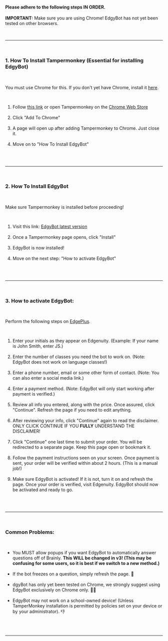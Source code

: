 <h4>Please adhere to the following steps IN ORDER.</h4>
<p><b>IMPORTANT:</b> Make sure you are using Chrome! EdgyBot has not yet been tested on other browsers.</p>
<br>
<hr>
<br>
<h3>1. How To Install Tampermonkey (Essential for installing EdgyBot)</h3><br>
<p>You must use Chrome for this. If you don't yet have Chrome, install it <a href='https://chrome.google.com/'>here</a>.</p><br>
<ol>
  <li>Follow <a href="https://chrome.google.com/webstore/detail/tampermonkey/dhdgffkkebhmkfjojejmpbldmpobfkfo?hl=en" target="_blank">this link</a> or open Tampermonkey on the <a href="https://chrome.google.com/webstore/">Chrome Web Store</a></li><br>
  <li>Click "Add To Chrome"</li><br>
  <li>A page will open up after adding Tampermonkey to Chrome. Just close it.</li><br>
  <li>Move on to "How To Install EdgyBot"</li><br>
</ol>
<br>
<hr>
<br>
<h3>2. How To Install EdgyBot</h3><br>
<p>Make sure Tampermonkey is installed before proceeding!</p><br>
<ol>
  <li>Visit this link: <a href="https://github.com/GSRHackZ/EdgyBot/raw/main/edgyBot.user.js">EdgyBot latest version</a></li><br>
  <li>Once a Tampermonkey page opens, click "Install"</li><br>
  <li>EdgyBot is now installed!</li><br>
  <li>Move on the next step: "How to activate EdgyBot"</li><br>
</ol>
<br>
<hr/>
<br>
<h3>3. How to activate EdgyBot:</h3><br>
<p>Perform the following steps on <a target="_blank" href="https://edgybot-gsrhackz.web.app/">EdgePlus</a>.</p><br>
<ol>
  <li>Enter your initials as they appear on Edgenuity. (Example: If your name is John Smith, enter JS.)</li><br>
  <li>Enter the number of classes you need the bot to work on. (Note: EdgyBot does not work on language classes!)</li><br>
  <li>Enter a phone number, email or some other form of contact. (Note: You can also enter a social media link.)</li><br>
  <li>Enter a payment method. (Note: EdgyBot will only start working after payment is verified.)</li><br>
  <li>Review all info you entered, along with the price. Once assured, click "Continue". Refresh the page if you need to edit anything.</li><br>
  <li>After reviewing your info, click "Continue" again to read the disclaimer. ONLY CLICK CONTINUE IF YOU <b>FULLY</b> UNDERSTAND THE DISCLAIMER!</li><br>
  <li>Click "Continue" one last time to submit your order. You will be redirected to a separate page. Keep this page open or bookmark it.</li><br>
  <li>Follow the payment instructions seen on your screen. Once payment is sent, your order will be verified within about 2 hours. (This is a manual job!)</li><br>
  <li>Make sure EdgyBot is activated! If it is not, turn it on and refresh the page. Once your order is verified, visit Edgenuity. EdgyBot should now be activated and ready to go.</li><br>
</ol>
<br>
<hr/>
<br>
<h3>Common Problems:</h3><br>
<ul>
<li>You MUST allow popups if you want EdgyBot to automatically answer questions off of Brainly. <b>This WILL be changed in v3! (This may be confusing for some users, so it is best if we switch to a new method.)</b></li><br>
<li>If the bot freezes on a question, simply refresh the page. 🔄</li><br>
<li>dgyBot has only yet been tested on Chrome, we strongly suggest using EdgyBot exclusively on Chrome only. 🤷‍♂️</li><br>
<li>EdgyBot may not work on a school-owned device! (Unless TamperMonkey installation is permitted by policies set on your device or by your administrator). 👎</li><br>
</ul>
<br>
<hr/>
